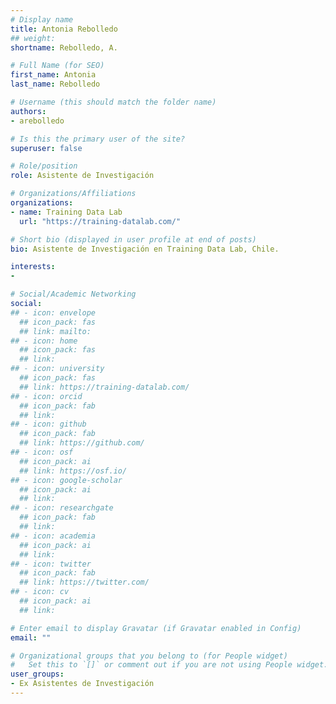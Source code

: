 ```yaml
---
# Display name
title: Antonia Rebolledo
## weight: 
shortname: Rebolledo, A.

# Full Name (for SEO)
first_name: Antonia
last_name: Rebolledo

# Username (this should match the folder name)
authors:
- arebolledo

# Is this the primary user of the site?
superuser: false

# Role/position
role: Asistente de Investigación

# Organizations/Affiliations
organizations:
- name: Training Data Lab
  url: "https://training-datalab.com/"

# Short bio (displayed in user profile at end of posts)
bio: Asistente de Investigación en Training Data Lab, Chile.

interests:
- 

# Social/Academic Networking
social:
## - icon: envelope
  ## icon_pack: fas
  ## link: mailto:
## - icon: home
  ## icon_pack: fas
  ## link: 
## - icon: university
  ## icon_pack: fas
  ## link: https://training-datalab.com/
## - icon: orcid
  ## icon_pack: fab
  ## link: 
## - icon: github
  ## icon_pack: fab
  ## link: https://github.com/
## - icon: osf
  ## icon_pack: ai
  ## link: https://osf.io/
## - icon: google-scholar
  ## icon_pack: ai
  ## link: 
## - icon: researchgate
  ## icon_pack: fab
  ## link: 
## - icon: academia
  ## icon_pack: ai
  ## link: 
## - icon: twitter
  ## icon_pack: fab
  ## link: https://twitter.com/
## - icon: cv
  ## icon_pack: ai
  ## link: 

# Enter email to display Gravatar (if Gravatar enabled in Config)
email: ""

# Organizational groups that you belong to (for People widget)
#   Set this to `[]` or comment out if you are not using People widget.
user_groups:
- Ex Asistentes de Investigación
---
```

